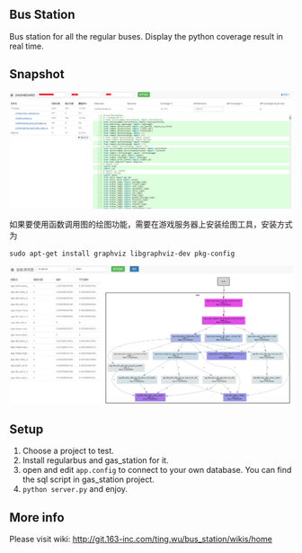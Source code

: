 ## Bus Station

Bus station for all the regular buses. Display the python coverage result in real time.

## Snapshot
![](https://raw.githubusercontent.com/p1o2p3u1/bus_station/master/docs/result.png)

如果要使用函数调用图的绘图功能，需要在游戏服务器上安装绘图工具，安装方式为

```
sudo apt-get install graphviz libgraphviz-dev pkg-config
```

![](https://raw.githubusercontent.com/p1o2p3u1/bus_station/master/docs/call_graph.png)

## Setup

1. Choose a project to test.
2. Install regularbus and gas_station for it.
3. open and edit `app.config` to connect to your own database. You can find the sql script in gas_station project.
4. `python server.py` and enjoy.

## More info

Please visit wiki: http://git.163-inc.com/ting.wu/bus_station/wikis/home
